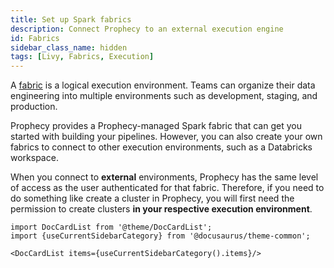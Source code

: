 ```yaml
---
title: Set up Spark fabrics
description: Connect Prophecy to an external execution engine
id: Fabrics
sidebar_class_name: hidden
tags: [Livy, Fabrics, Execution]
---
```


A [fabric](docs/getting-started/concepts/fabrics.md) is a logical execution environment. Teams can organize their data engineering into multiple environments such as development, staging, and production.

Prophecy provides a Prophecy-managed Spark fabric that can get you started with building your pipelines. However, you can also create your own fabrics to connect to other execution environments, such as a Databricks workspace.

When you connect to **external** environments, Prophecy has the same level of access as the user authenticated for that fabric. Therefore, if you need to do something like create a cluster in Prophecy, you will first need the permission to create clusters **in your respective execution environment**.

```mdx-code-block
import DocCardList from '@theme/DocCardList';
import {useCurrentSidebarCategory} from '@docusaurus/theme-common';

<DocCardList items={useCurrentSidebarCategory().items}/>
```

